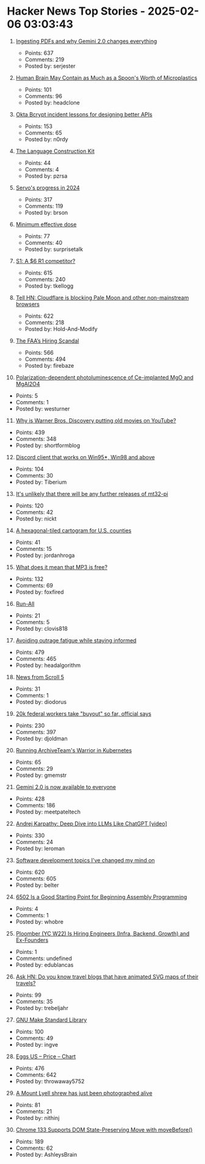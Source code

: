 # Hacker News Top Stories - 2025-02-06 03:03:43

1. [Ingesting PDFs and why Gemini 2.0 changes everything](https://www.sergey.fyi/articles/gemini-flash-2)
   - Points: 637
   - Comments: 219
   - Posted by: serjester

2. [Human Brain May Contain as Much as a Spoon's Worth of Microplastics](https://www.smithsonianmag.com/smart-news/the-human-brain-may-contain-as-much-as-a-spoons-worth-of-microplastics-new-research-suggests-180985995/)
   - Points: 101
   - Comments: 96
   - Posted by: headclone

3. [Okta Bcrypt incident lessons for designing better APIs](https://n0rdy.foo/posts/20250121/okta-bcrypt-lessons-for-better-apis/)
   - Points: 153
   - Comments: 65
   - Posted by: n0rdy

4. [The Language Construction Kit](https://www.zompist.com/kit.html)
   - Points: 44
   - Comments: 4
   - Posted by: pzrsa

5. [Servo's progress in 2024](https://servo.org/blog/2025/01/31/servo-in-2024/)
   - Points: 317
   - Comments: 119
   - Posted by: brson

6. [Minimum effective dose](https://winnielim.org/journal/minimum-effective-dose/)
   - Points: 77
   - Comments: 40
   - Posted by: surprisetalk

7. [S1: A $6 R1 competitor?](https://timkellogg.me/blog/2025/02/03/s1)
   - Points: 615
   - Comments: 240
   - Posted by: tkellogg

8. [Tell HN: Cloudflare is blocking Pale Moon and other non-mainstream browsers](undefined)
   - Points: 622
   - Comments: 218
   - Posted by: Hold-And-Modify

9. [The FAA’s Hiring Scandal](https://www.tracingwoodgrains.com/p/the-full-story-of-the-faas-hiring)
   - Points: 566
   - Comments: 494
   - Posted by: firebaze

10. [Polarization-dependent photoluminescence of Ce-implanted MgO and MgAl2O4](https://iopscience.iop.org/article/10.35848/1882-0786/ad59f4)
   - Points: 5
   - Comments: 1
   - Posted by: westurner

11. [Why is Warner Bros. Discovery putting old movies on YouTube?](https://tedium.co/2025/02/05/warner-bros-youtube-full-movie-releases/)
   - Points: 439
   - Comments: 348
   - Posted by: shortformblog

12. [Discord client that works on Win95*, Win98 and above](https://github.com/DiscordMessenger/dm)
   - Points: 104
   - Comments: 30
   - Posted by: Tiberium

13. [It's unlikely that there will be any further releases of mt32-pi](https://github.com/dwhinham/mt32-pi/blob/075b52809e77420c6e80828825fe42430336b369/README.md)
   - Points: 120
   - Comments: 42
   - Posted by: nickt

14. [A hexagonal-tiled cartogram for U.S. counties](https://www.jordanroga.com/blog/introducing-a-hexagonal-tiled-cartogram-for-u-s-counties)
   - Points: 41
   - Comments: 15
   - Posted by: jordanhroga

15. [What does it mean that MP3 is free?](https://idiallo.com/blog/listen-mp3-is-free)
   - Points: 132
   - Comments: 69
   - Posted by: foxfired

16. [Run-All](undefined)
   - Points: 21
   - Comments: 5
   - Posted by: clovis818

17. [Avoiding outrage fatigue while staying informed](https://www.scientificamerican.com/podcast/episode/how-to-avoid-outrage-fatigue-and-tune-in-without-burning-out/)
   - Points: 479
   - Comments: 465
   - Posted by: headalgorithm

18. [News from Scroll 5](https://scrollprize.substack.com/p/exciting-news-from-scroll-5)
   - Points: 31
   - Comments: 1
   - Posted by: diodorus

19. [20k federal workers take "buyout" so far, official says](https://www.axios.com/2025/02/04/trump-buyout-federal-workers-20000)
   - Points: 230
   - Comments: 397
   - Posted by: djoldman

20. [Running ArchiveTeam's Warrior in Kubernetes](https://gabrielsimmer.com/blog/archiveteam-warrior-kubernetes)
   - Points: 65
   - Comments: 29
   - Posted by: gmemstr

21. [Gemini 2.0 is now available to everyone](https://blog.google/technology/google-deepmind/gemini-model-updates-february-2025/)
   - Points: 428
   - Comments: 186
   - Posted by: meetpateltech

22. [Andrej Karpathy: Deep Dive into LLMs Like ChatGPT [video]](https://www.youtube.com/watch?v=7xTGNNLPyMI)
   - Points: 330
   - Comments: 24
   - Posted by: leroman

23. [Software development topics I've changed my mind on](https://chriskiehl.com/article/thoughts-after-10-years)
   - Points: 620
   - Comments: 605
   - Posted by: belter

24. [6502 Is a Good Starting Point for Beginning Assembly Programming](https://nemanjatrifunovic.substack.com/p/6502-is-a-good-starting-point-for)
   - Points: 4
   - Comments: 1
   - Posted by: whobre

25. [Ploomber (YC W22) Is Hiring Engineers (Infra, Backend, Growth) and Ex-Founders](https://www.ycombinator.com/companies/ploomber/jobs)
   - Points: 1
   - Comments: undefined
   - Posted by: edublancas

26. [Ask HN: Do you know travel blogs that have animated SVG maps of their travels?](undefined)
   - Points: 99
   - Comments: 35
   - Posted by: trebeljahr

27. [GNU Make Standard Library](https://gmsl.jgc.org/)
   - Points: 100
   - Comments: 49
   - Posted by: ingve

28. [Eggs US – Price – Chart](https://tradingeconomics.com/commodity/eggs-us)
   - Points: 476
   - Comments: 642
   - Posted by: throwaway5752

29. [A Mount Lyell shrew has just been photographed alive](https://www.sfgate.com/bayarea/article/elusive-california-mammal-photographed-20040772.php)
   - Points: 81
   - Comments: 21
   - Posted by: nithinj

30. [Chrome 133 Supports DOM State-Preserving Move with moveBefore()](https://chromestatus.com/feature/5135990159835136)
   - Points: 189
   - Comments: 62
   - Posted by: AshleysBrain


